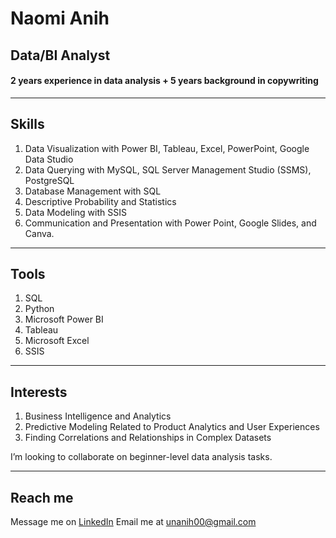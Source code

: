 # Naomi Anih
## Data/BI Analyst 
#### 2 years experience in data analysis + 5 years background in copywriting 
---
## Skills

1. Data Visualization with Power BI, Tableau, Excel, PowerPoint, Google Data Studio
2. Data Querying with MySQL, SQL Server Management Studio (SSMS), PostgreSQL
3. Database Management with SQL
4. Descriptive Probability and Statistics
5. Data Modeling with SSIS
6. Communication and Presentation with Power Point, Google Slides, and Canva.
   
---
## Tools 

1. SQL
2. Python
3. Microsoft Power BI
4. Tableau
5. Microsoft Excel
6. SSIS

---
## Interests 
1. Business Intelligence and Analytics
2. Predictive Modeling Related to Product Analytics and User Experiences
3. Finding Correlations and Relationships in Complex Datasets

I’m looking to collaborate on beginner-level data analysis tasks.

---
## Reach me
Message me on [LinkedIn](www.linkedin.com/in/naomi-anih)
Email me at unanih00@gmail.com
